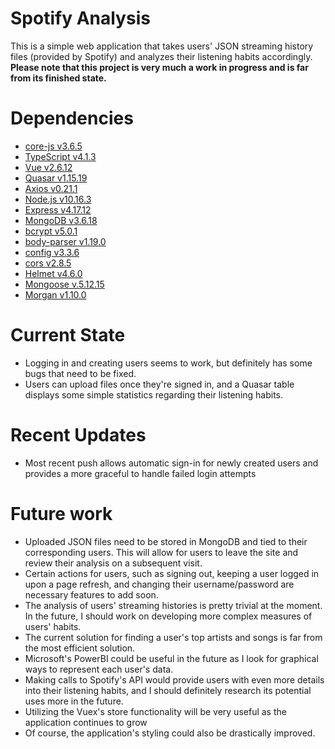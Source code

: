 # Spotify Analysis
This is a simple web application that takes users' JSON streaming history files (provided by Spotify) and analyzes their listening habits accordingly.
**Please note that this project is very much a work in progress and is far from its finished state.**

# Dependencies
- [core-js v3.6.5](https://www.npmjs.com/package/core-js)
- [TypeScript v4.1.3](https://www.typescriptlang.org/)
- [Vue v2.6.12](https://vuejs.org/v2/guide/installation.html)
- [Quasar v1.15.19](https://quasar.dev/)
- [Axios v0.21.1](https://www.npmjs.com/package/axios)
- [Node.js v10.16.3](https://nodejs.org/en/)
- [Express v4.17.12](https://www.npmjs.com/package/express)
- [MongoDB v3.6.18](https://www.npmjs.com/package/mongodb)
- [bcrypt v5.0.1](https://www.npmjs.com/package/bcrypt)
- [body-parser v1.19.0](https://www.npmjs.com/package/body-parser)
- [config v3.3.6](https://www.npmjs.com/package/config)
- [cors v2.8.5](https://www.npmjs.com/package/cors)
- [Helmet v4.6.0](https://www.npmjs.com/package/helmet)
- [Mongoose v.5.12.15](https://www.npmjs.com/package/mongoose)
- [Morgan v1.10.0](https://www.npmjs.com/package/morgan)

# Current State
- Logging in and creating users seems to work, but definitely has some bugs that need to be fixed.
- Users can upload files once they're signed in, and a Quasar table displays some simple statistics regarding their listening habits.

# Recent Updates
- Most recent push allows automatic sign-in for newly created users and provides a more graceful to handle failed login attempts

# Future work
- Uploaded JSON files need to be stored in MongoDB and tied to their corresponding users. This will allow for users to leave the site and review their analysis on a subsequent visit.
- Certain actions for users, such as signing out, keeping a user logged in upon a page refresh, and changing their username/password are necessary features to add soon.
- The analysis of users' streaming histories is pretty trivial at the moment. In the future, I should work on developing more complex measures of users' habits.
- The current solution for finding a user's top artists and songs is far from the most efficient solution.
- Microsoft's PowerBI could be useful in the future as I look for graphical ways to represent each user's data.
- Making calls to Spotify's API would provide users with even more details into their listening habits, and I should definitely research its potential uses more in the future.
- Utilizing the Vuex's store functionality will be very useful as the application continues to grow
- Of course, the application's styling could also be drastically improved.
